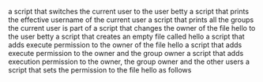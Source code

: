 a script that switches the current user to the user betty
a script that prints the effective username of the current user
a script that prints all the groups the current user is part of
 a script that changes the owner of the file hello to the user betty
a script that creates an empty file called hello
 a script that adds execute permission to the owner of the file hello
a script that adds execute permission to the owner and the group owner
a script that adds execution permission to the owner, the group owner and the other users
a script that sets the permission to the file hello as follows
